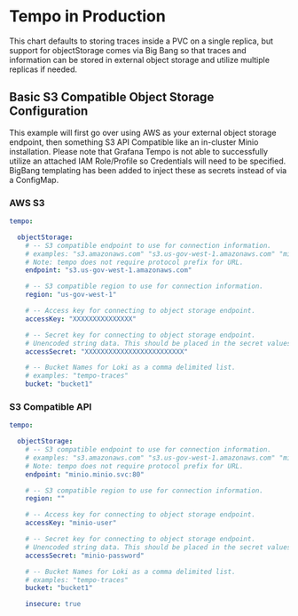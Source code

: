 # Tempo in Production

This chart defaults to storing traces inside a PVC on a single replica, but support for objectStorage comes via Big Bang so that traces and information can be stored in external object storage and utilize multiple replicas if needed.

## Basic S3 Compatible Object Storage Configuration
This example will first go over using AWS as your external object storage endpoint, then something S3 API Compatible like an in-cluster Minio installation.
Please note that Grafana Tempo is not able to successfully utilize an attached IAM Role/Profile so Credentials will need to be specified. BigBang templating has been added to inject these as secrets instead of via a ConfigMap.

### AWS S3
```yaml
tempo:

  objectStorage:
    # -- S3 compatible endpoint to use for connection information.
    # examples: "s3.amazonaws.com" "s3.us-gov-west-1.amazonaws.com" "minio.minio.svc.cluster.local:9000"
    # Note: tempo does not require protocol prefix for URL.
    endpoint: "s3.us-gov-west-1.amazonaws.com"

    # -- S3 compatible region to use for connection information.
    region: "us-gov-west-1"

    # -- Access key for connecting to object storage endpoint.
    accessKey: "XXXXXXXXXXXXXXX"

    # -- Secret key for connecting to object storage endpoint.
    # Unencoded string data. This should be placed in the secret values and then encrypted
    accessSecret: "XXXXXXXXXXXXXXXXXXXXXXXXX"

    # -- Bucket Names for Loki as a comma delimited list.
    # examples: "tempo-traces"
    bucket: "bucket1"
```

### S3 Compatible API
```yaml
tempo:

  objectStorage:
    # -- S3 compatible endpoint to use for connection information.
    # examples: "s3.amazonaws.com" "s3.us-gov-west-1.amazonaws.com" "minio.minio.svc.cluster.local:9000"
    # Note: tempo does not require protocol prefix for URL.
    endpoint: "minio.minio.svc:80"

    # -- S3 compatible region to use for connection information.
    region: ""

    # -- Access key for connecting to object storage endpoint.
    accessKey: "minio-user"

    # -- Secret key for connecting to object storage endpoint.
    # Unencoded string data. This should be placed in the secret values and then encrypted
    accessSecret: "minio-password"

    # -- Bucket Names for Loki as a comma delimited list.
    # examples: "tempo-traces"
    bucket: "bucket1"

    insecure: true
```
